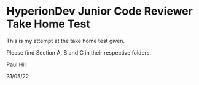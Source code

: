 # HyperionDev Junior Code Reviewer Take Home Test

This is my attempt at the take home test given.

Please find Section A, B and C in their respective folders.

Paul Hill

31/05/22
